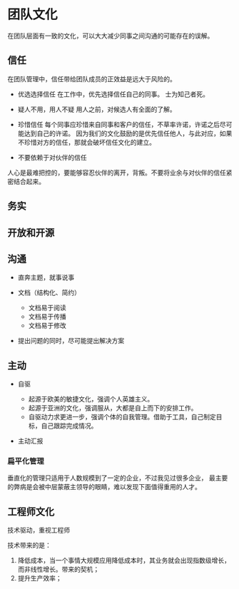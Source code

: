 # 团队文化

在团队层面有一致的文化，可以大大减少同事之间沟通的可能存在的误解。

## 信任

在团队管理中，信任带给团队成员的正效益是远大于风险的。

* 优选选择信任
在工作中，优先选择信任自己的同事。
士为知己者死。

* 疑人不用，用人不疑
用人之前，对候选人有全面的了解。

* 珍惜信任
每个同事应珍惜来自同事和客户的信任，不草率许诺，许诺之后尽可能达到自己的许诺。
因为我们的文化鼓励的是优先信任他人，与此对应，如果不珍惜对方的信任，那就会破坏信任文化的建立。

* 不要依赖于对伙伴的信任

人心是最难把控的，要能够容忍伙伴的离开，背叛。不要将业余与对伙伴的信任紧密结合起来。



## 务实



## 开放和开源

## 沟通
* 直奔主题，就事说事

* 文档（结构化、简约）
  * 文档易于阅读
  * 文档易于传播
  * 文档易于修改

* 提出问题的同时，尽可能提出解决方案

## 主动

* 自驱
  - 起源于欧美的敏捷文化，强调个人英雄主义。
  - 起源于亚洲的文化，强调服从，大都是自上而下的安排工作。
  - 自驱动力求更进一步，强调个体的自我管理。借助于工具，自己制定目标，自己跟踪完成情况。

* 主动汇报

### 扁平化管理

垂直化的管理只适用于人数规模到了一定的企业，不过我见过很多企业， 最主要的弊病是会被中层蒙蔽主领导的眼睛，难以发现下面值得重用的人才。

## 工程师文化

技术驱动，重视工程师

技术带来的是：

1. 降低成本，当一个事情大规模应用降低成本时，其业务就会出现指数级增长，而非线性增长。带来的契机；
2. 提升生产效率；